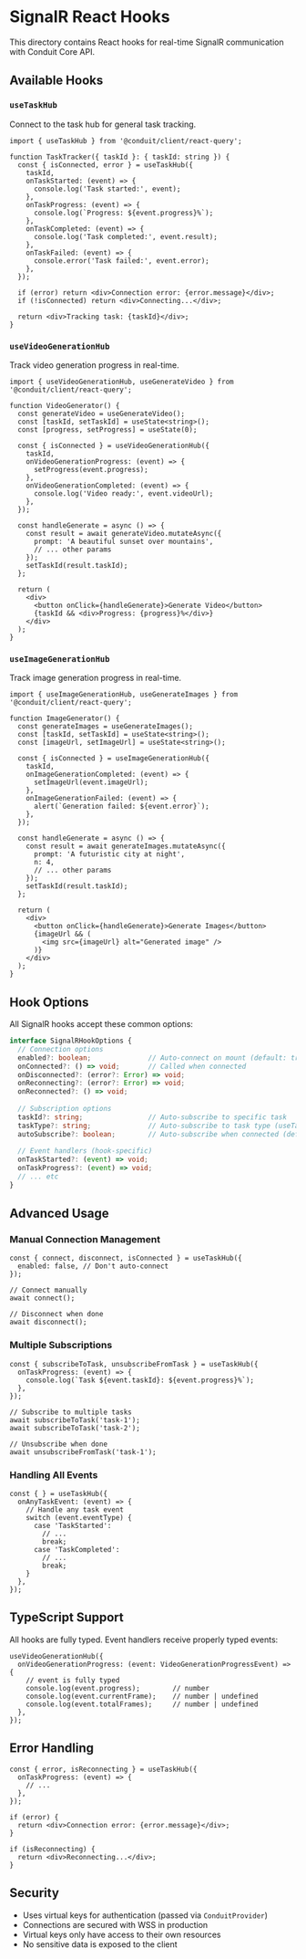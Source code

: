 # SignalR React Hooks

This directory contains React hooks for real-time SignalR communication with Conduit Core API.

## Available Hooks

### `useTaskHub`
Connect to the task hub for general task tracking.

```tsx
import { useTaskHub } from '@conduit/client/react-query';

function TaskTracker({ taskId }: { taskId: string }) {
  const { isConnected, error } = useTaskHub({
    taskId,
    onTaskStarted: (event) => {
      console.log('Task started:', event);
    },
    onTaskProgress: (event) => {
      console.log(`Progress: ${event.progress}%`);
    },
    onTaskCompleted: (event) => {
      console.log('Task completed:', event.result);
    },
    onTaskFailed: (event) => {
      console.error('Task failed:', event.error);
    },
  });

  if (error) return <div>Connection error: {error.message}</div>;
  if (!isConnected) return <div>Connecting...</div>;
  
  return <div>Tracking task: {taskId}</div>;
}
```

### `useVideoGenerationHub`
Track video generation progress in real-time.

```tsx
import { useVideoGenerationHub, useGenerateVideo } from '@conduit/client/react-query';

function VideoGenerator() {
  const generateVideo = useGenerateVideo();
  const [taskId, setTaskId] = useState<string>();
  const [progress, setProgress] = useState(0);

  const { isConnected } = useVideoGenerationHub({
    taskId,
    onVideoGenerationProgress: (event) => {
      setProgress(event.progress);
    },
    onVideoGenerationCompleted: (event) => {
      console.log('Video ready:', event.videoUrl);
    },
  });

  const handleGenerate = async () => {
    const result = await generateVideo.mutateAsync({
      prompt: 'A beautiful sunset over mountains',
      // ... other params
    });
    setTaskId(result.taskId);
  };

  return (
    <div>
      <button onClick={handleGenerate}>Generate Video</button>
      {taskId && <div>Progress: {progress}%</div>}
    </div>
  );
}
```

### `useImageGenerationHub`
Track image generation progress in real-time.

```tsx
import { useImageGenerationHub, useGenerateImages } from '@conduit/client/react-query';

function ImageGenerator() {
  const generateImages = useGenerateImages();
  const [taskId, setTaskId] = useState<string>();
  const [imageUrl, setImageUrl] = useState<string>();

  const { isConnected } = useImageGenerationHub({
    taskId,
    onImageGenerationCompleted: (event) => {
      setImageUrl(event.imageUrl);
    },
    onImageGenerationFailed: (event) => {
      alert(`Generation failed: ${event.error}`);
    },
  });

  const handleGenerate = async () => {
    const result = await generateImages.mutateAsync({
      prompt: 'A futuristic city at night',
      n: 4,
      // ... other params
    });
    setTaskId(result.taskId);
  };

  return (
    <div>
      <button onClick={handleGenerate}>Generate Images</button>
      {imageUrl && (
        <img src={imageUrl} alt="Generated image" />
      )}
    </div>
  );
}
```

## Hook Options

All SignalR hooks accept these common options:

```typescript
interface SignalRHookOptions {
  // Connection options
  enabled?: boolean;              // Auto-connect on mount (default: true)
  onConnected?: () => void;       // Called when connected
  onDisconnected?: (error?: Error) => void;
  onReconnecting?: (error?: Error) => void;
  onReconnected?: () => void;
  
  // Subscription options
  taskId?: string;                // Auto-subscribe to specific task
  taskType?: string;              // Auto-subscribe to task type (useTaskHub only)
  autoSubscribe?: boolean;        // Auto-subscribe when connected (default: true)
  
  // Event handlers (hook-specific)
  onTaskStarted?: (event) => void;
  onTaskProgress?: (event) => void;
  // ... etc
}
```

## Advanced Usage

### Manual Connection Management

```tsx
const { connect, disconnect, isConnected } = useTaskHub({
  enabled: false, // Don't auto-connect
});

// Connect manually
await connect();

// Disconnect when done
await disconnect();
```

### Multiple Subscriptions

```tsx
const { subscribeToTask, unsubscribeFromTask } = useTaskHub({
  onTaskProgress: (event) => {
    console.log(`Task ${event.taskId}: ${event.progress}%`);
  },
});

// Subscribe to multiple tasks
await subscribeToTask('task-1');
await subscribeToTask('task-2');

// Unsubscribe when done
await unsubscribeFromTask('task-1');
```

### Handling All Events

```tsx
const { } = useTaskHub({
  onAnyTaskEvent: (event) => {
    // Handle any task event
    switch (event.eventType) {
      case 'TaskStarted':
        // ...
        break;
      case 'TaskCompleted':
        // ...
        break;
    }
  },
});
```

## TypeScript Support

All hooks are fully typed. Event handlers receive properly typed events:

```tsx
useVideoGenerationHub({
  onVideoGenerationProgress: (event: VideoGenerationProgressEvent) => {
    // event is fully typed
    console.log(event.progress);        // number
    console.log(event.currentFrame);    // number | undefined
    console.log(event.totalFrames);     // number | undefined
  },
});
```

## Error Handling

```tsx
const { error, isReconnecting } = useTaskHub({
  onTaskProgress: (event) => {
    // ...
  },
});

if (error) {
  return <div>Connection error: {error.message}</div>;
}

if (isReconnecting) {
  return <div>Reconnecting...</div>;
}
```

## Security

- Uses virtual keys for authentication (passed via `ConduitProvider`)
- Connections are secured with WSS in production
- Virtual keys only have access to their own resources
- No sensitive data is exposed to the client